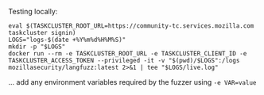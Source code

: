 Testing locally:

    eval $(TASKCLUSTER_ROOT_URL=https://community-tc.services.mozilla.com taskcluster signin)
    LOGS="logs-$(date +%Y%m%d%H%M%S)"
    mkdir -p "$LOGS"
    docker run --rm -e TASKCLUSTER_ROOT_URL -e TASKCLUSTER_CLIENT_ID -e TASKCLUSTER_ACCESS_TOKEN --privileged -it -v "$(pwd)/$LOGS":/logs mozillasecurity/langfuzz:latest 2>&1 | tee "$LOGS/live.log"

... add any environment variables required by the fuzzer using `-e VAR=value`
